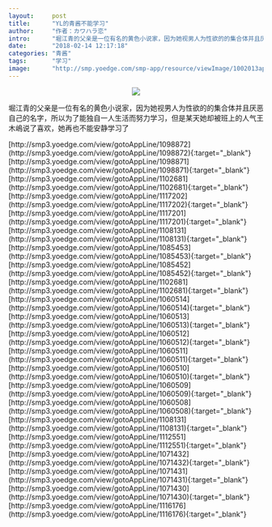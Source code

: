 ```yaml
---
layout:     post
title:      "YL的青酱不能学习"
author:     "作者：カワハラ恋"
intro:      "堀江青的父亲是一位有名的黄色小说家，因为她视男人为性欲的的集合体并且厌恶自己的名字，所以为了能独自一人生活而努力学习，但是某天她却被班上的人气王木嶋说了喜欢，她再也不能安静学习了"
date:       "2018-02-14 12:17:18"
categories: "青酱"
tags:       "学习"
image:      "http://smp.yoedge.com/smp-app/resource/viewImage/1002013appline.png"
---
```

<div style="text-align: center">
<p><img src="http://smp.yoedge.com/smp-app/resource/viewImage/1002013appline.png"/></p>
</div>
<p class="post-meta">
<span>堀江青的父亲是一位有名的黄色小说家，因为她视男人为性欲的的集合体并且厌恶自己的名字，所以为了能独自一人生活而努力学习，但是某天她却被班上的人气王木嶋说了喜欢，她再也不能安静学习了</span>
</p>
[http://smp3.yoedge.com/view/gotoAppLine/1098872](http://smp3.yoedge.com/view/gotoAppLine/1098872){:target="_blank"}
[http://smp3.yoedge.com/view/gotoAppLine/1098871](http://smp3.yoedge.com/view/gotoAppLine/1098871){:target="_blank"}
[http://smp3.yoedge.com/view/gotoAppLine/1102681](http://smp3.yoedge.com/view/gotoAppLine/1102681){:target="_blank"}
[http://smp3.yoedge.com/view/gotoAppLine/1117202](http://smp3.yoedge.com/view/gotoAppLine/1117202){:target="_blank"}
[http://smp3.yoedge.com/view/gotoAppLine/1117201](http://smp3.yoedge.com/view/gotoAppLine/1117201){:target="_blank"}
[http://smp3.yoedge.com/view/gotoAppLine/1108131](http://smp3.yoedge.com/view/gotoAppLine/1108131){:target="_blank"}
[http://smp3.yoedge.com/view/gotoAppLine/1085453](http://smp3.yoedge.com/view/gotoAppLine/1085453){:target="_blank"}
[http://smp3.yoedge.com/view/gotoAppLine/1085452](http://smp3.yoedge.com/view/gotoAppLine/1085452){:target="_blank"}
[http://smp3.yoedge.com/view/gotoAppLine/1102681](http://smp3.yoedge.com/view/gotoAppLine/1102681){:target="_blank"}
[http://smp3.yoedge.com/view/gotoAppLine/1060514](http://smp3.yoedge.com/view/gotoAppLine/1060514){:target="_blank"}
[http://smp3.yoedge.com/view/gotoAppLine/1060513](http://smp3.yoedge.com/view/gotoAppLine/1060513){:target="_blank"}
[http://smp3.yoedge.com/view/gotoAppLine/1060512](http://smp3.yoedge.com/view/gotoAppLine/1060512){:target="_blank"}
[http://smp3.yoedge.com/view/gotoAppLine/1060511](http://smp3.yoedge.com/view/gotoAppLine/1060511){:target="_blank"}
[http://smp3.yoedge.com/view/gotoAppLine/1060510](http://smp3.yoedge.com/view/gotoAppLine/1060510){:target="_blank"}
[http://smp3.yoedge.com/view/gotoAppLine/1060509](http://smp3.yoedge.com/view/gotoAppLine/1060509){:target="_blank"}
[http://smp3.yoedge.com/view/gotoAppLine/1060508](http://smp3.yoedge.com/view/gotoAppLine/1060508){:target="_blank"}
[http://smp3.yoedge.com/view/gotoAppLine/1108131](http://smp3.yoedge.com/view/gotoAppLine/1108131){:target="_blank"}
[http://smp3.yoedge.com/view/gotoAppLine/1112551](http://smp3.yoedge.com/view/gotoAppLine/1112551){:target="_blank"}
[http://smp3.yoedge.com/view/gotoAppLine/1071432](http://smp3.yoedge.com/view/gotoAppLine/1071432){:target="_blank"}
[http://smp3.yoedge.com/view/gotoAppLine/1071431](http://smp3.yoedge.com/view/gotoAppLine/1071431){:target="_blank"}
[http://smp3.yoedge.com/view/gotoAppLine/1071430](http://smp3.yoedge.com/view/gotoAppLine/1071430){:target="_blank"}
[http://smp3.yoedge.com/view/gotoAppLine/1116176](http://smp3.yoedge.com/view/gotoAppLine/1116176){:target="_blank"}


